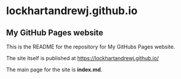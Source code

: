# lockhartandrewj.github.io
## My GitHub Pages website
This is the README for the repository for My GitHubs Pages website.

The site itself is published at <https://lockhartandrewj.github.io/>

The main page for the site is **index.md**.
